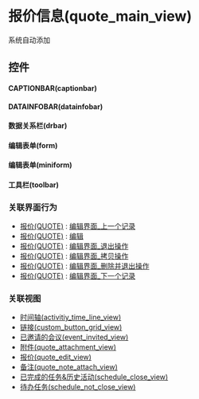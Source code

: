 # 报价信息(quote_main_view)  <!-- {docsify-ignore-all} -->


系统自动添加



## 控件
#### CAPTIONBAR(captionbar)
#### DATAINFOBAR(datainfobar)
#### 数据关系栏(drbar)
#### 编辑表单(form)
#### 编辑表单(miniform)
#### 工具栏(toolbar)


### 关联界面行为
  * [报价(QUOTE)](module/crm/quote) : [编辑界面_上一个记录](module/crm/quote#界面行为)
  * [报价(QUOTE)](module/crm/quote) : [编辑](module/crm/quote#界面行为)
  * [报价(QUOTE)](module/crm/quote) : [编辑界面_退出操作](module/crm/quote#界面行为)
  * [报价(QUOTE)](module/crm/quote) : [编辑界面_拷贝操作](module/crm/quote#界面行为)
  * [报价(QUOTE)](module/crm/quote) : [编辑界面_删除并退出操作](module/crm/quote#界面行为)
  * [报价(QUOTE)](module/crm/quote) : [编辑界面_下一个记录](module/crm/quote#界面行为)

### 关联视图
  * [时间轴(activitiy_time_line_view)](app/view/activitiy_time_line_view)
  * [链接(custom_button_grid_view)](app/view/custom_button_grid_view)
  * [已邀请的会议(event_invited_view)](app/view/event_invited_view)
  * [附件(quote_attachment_view)](app/view/quote_attachment_view)
  * [报价(quote_edit_view)](app/view/quote_edit_view)
  * [备注(quote_note_attach_view)](app/view/quote_note_attach_view)
  * [已完成的任务&历史活动(schedule_close_view)](app/view/schedule_close_view)
  * [待办任务(schedule_not_close_view)](app/view/schedule_not_close_view)

<script>
 const { createApp } = Vue
  createApp({
    data() {
      return {

      }
    }
  }).use(ElementPlus).mount('#app')
</script>
